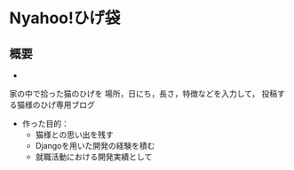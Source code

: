 # Nyahoo!ひげ袋
## 概要
- 
家の中で拾った猫のひげを
場所，日にち，長さ，特徴などを入力して，
投稿する猫様のひげ専用ブログ
- 作った目的：
    - 猫様との思い出を残す
    - Djangoを用いた開発の経験を積む
    - 就職活動における開発実績として
